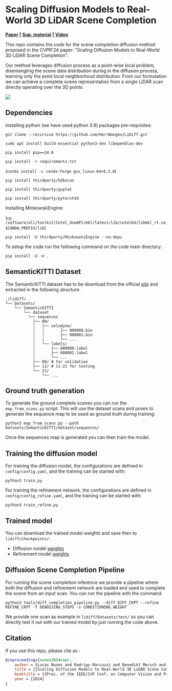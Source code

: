 # Scaling Diffusion Models to Real-World 3D LiDAR Scene Completion

**[Paper](http://www.ipb.uni-bonn.de/pdfs/nunes2024cvpr.pdf)** **|** **[Sup. material](http://www.ipb.uni-bonn.de/pdfs/nunes2024cvpr-supmaterial.pdf)** **|** **[Video](https://www.youtube.com/watch?v=XWu8svlMKUo)**

This repo contains the code for the scene completion diffusion method proposed in the CVPR'24 paper: "Scaling Diffusion Models to Real-World 3D LiDAR Scene Completion".

Our method leverages diffusion process as a point-wise local problem, disentangling the scene data distribution during in the diffusion process, learning only the point local neighborhood distribution. From our formulation we
can achieve a complete scene representation from a single LiDAR scan directly operating over the 3D points.

![](media/diff_steps.png)

## Dependencies

Installing python (we have used python 3.9) packages pre-requisites:

`git clone --recursive https://github.com/HerrWangkv/LiDiff.git`

`sudo apt install build-essential python3-dev libopenblas-dev`

`pip install pip==24.0`

`pip install -r requirements.txt`

(`conda install -c conda-forge gxx_linux-64=9.3.0`)

`pip install thirdparty/hdbscan`

`pip install thirdparty/gsplat`

`pip install thirdparty/pytorch3d`

Installing MinkowskiEngine:

(`cp /software/all/toolkit/Intel_OneAPI/mkl/latest/lib/intel64/libmkl_rt.so $CONDA_PREFIX/lib`)

`pip install -U thirdparty/MinkowskiEngine --no-deps`

To setup the code run the following command on the code main directory:

`pip install -U -e .`

## SemanticKITTI Dataset

The SemanticKITTI dataset has to be download from the official [site](http://www.semantic-kitti.org/dataset.html#download) and extracted in the following structure:

```
./lidiff/
└── Datasets/
    └── SemanticKITTI
        └── dataset
          └── sequences
            ├── 00/
            │   ├── velodyne/
            |   |       ├── 000000.bin
            |   |       ├── 000001.bin
            |   |       └── ...
            │   └── labels/
            |       ├── 000000.label
            |       ├── 000001.label
            |       └── ...
            ├── 08/ # for validation
            ├── 11/ # 11-21 for testing
            └── 21/
                └── ...
```

## Ground truth generation

To generate the ground complete scenes you can run the `map_from_scans.py` script. This will use the dataset scans and poses to generate the sequence map to be used as ground truth during training:

```
python3 map_from_scans.py --path Datasets/SemanticKITTI/dataset/sequences/
```

Once the sequences map is generated you can then train the model.

## Training the diffusion model

For training the diffusion model, the configurations are defined in `config/config.yaml`, and the training can be started with:

`python3 train.py`

For training the refinement network, the configurations are defined in `config/config_refine.yaml`, and the training can be started with:

`python3 train_refine.py`

## Trained model

You can download the trained model weights and save then to `lidiff/checkpoints/`:

- Diffusion model [weights](https://www.ipb.uni-bonn.de/html/projects/lidiff/diff_net.ckpt)
- Refinement model [weights](https://www.ipb.uni-bonn.de/html/projects/lidiff/refine_net.ckpt)

## Diffusion Scene Completion Pipeline

For running the scene completion inference we provide a pipeline where both the diffusion and refinement network are loaded and used to complete the scene from an input scan. You can run the pipeline with the command:

`python3 tools/diff_completion_pipeline.py --diff DIFF_CKPT --refine REFINE_CKPT -T DENOISING_STEPS -s CONDITIONING_WEIGHT`

We provide one scan as example in `lidiff/Datasets/test/` so you can directly test it out with our trained model by just running the code above.

## Citation

If you use this repo, please cite as :

```bibtex
@inproceedings{nunes2024cvpr,
    author = {Lucas Nunes and Rodrigo Marcuzzi and Benedikt Mersch and Jens Behley and Cyrill Stachniss},
    title = {{Scaling Diffusion Models to Real-World 3D LiDAR Scene Completion}},
    booktitle = {{Proc. of the IEEE/CVF Conf. on Computer Vision and Pattern Recognition (CVPR)}},
    year = {2024}
}
